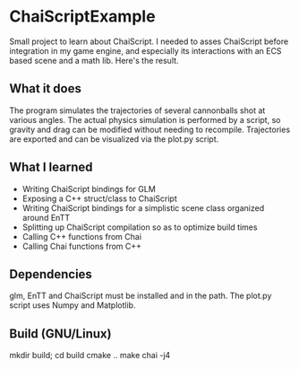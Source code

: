 # ChaiScriptExample
Small project to learn about ChaiScript.
I needed to asses ChaiScript before integration in my game engine, and especially its interactions with an ECS based scene and a math lib. Here's the result.

## What it does
The program simulates the trajectories of several cannonballs shot at various angles. The actual physics simulation is performed by a script, so gravity and drag can be modified without needing to recompile.
Trajectories are exported and can be visualized via the plot.py script.

## What I learned
- Writing ChaiScript bindings for GLM
- Exposing a C++ struct/class to ChaiScript
- Writing ChaiScript bindings for a simplistic scene class organized around EnTT
- Splitting up ChaiScript compilation so as to optimize build times
- Calling C++ functions from Chai
- Calling Chai functions from C++

## Dependencies
glm, EnTT and ChaiScript must be installed and in the path.
The plot.py script uses Numpy and Matplotlib.

## Build (GNU/Linux)
mkdir build; cd build
cmake ..
make chai -j4
